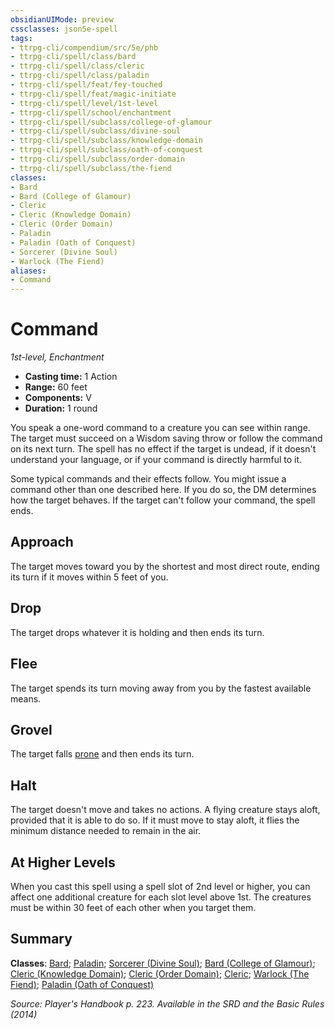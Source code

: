 ```yaml
---
obsidianUIMode: preview
cssclasses: json5e-spell
tags:
- ttrpg-cli/compendium/src/5e/phb
- ttrpg-cli/spell/class/bard
- ttrpg-cli/spell/class/cleric
- ttrpg-cli/spell/class/paladin
- ttrpg-cli/spell/feat/fey-touched
- ttrpg-cli/spell/feat/magic-initiate
- ttrpg-cli/spell/level/1st-level
- ttrpg-cli/spell/school/enchantment
- ttrpg-cli/spell/subclass/college-of-glamour
- ttrpg-cli/spell/subclass/divine-soul
- ttrpg-cli/spell/subclass/knowledge-domain
- ttrpg-cli/spell/subclass/oath-of-conquest
- ttrpg-cli/spell/subclass/order-domain
- ttrpg-cli/spell/subclass/the-fiend
classes:
- Bard
- Bard (College of Glamour)
- Cleric
- Cleric (Knowledge Domain)
- Cleric (Order Domain)
- Paladin
- Paladin (Oath of Conquest)
- Sorcerer (Divine Soul)
- Warlock (The Fiend)
aliases:
- Command
---
```

# Command
*1st-level, Enchantment*  


- **Casting time:** 1 Action
- **Range:** 60 feet
- **Components:** V
- **Duration:** 1 round

You speak a one-word command to a creature you can see within range. The target must succeed on a Wisdom saving throw or follow the command on its next turn. The spell has no effect if the target is undead, if it doesn't understand your language, or if your command is directly harmful to it.

Some typical commands and their effects follow. You might issue a command other than one described here. If you do so, the DM determines how the target behaves. If the target can't follow your command, the spell ends.

## Approach

The target moves toward you by the shortest and most direct route, ending its turn if it moves within 5 feet of you.

## Drop

The target drops whatever it is holding and then ends its turn.

## Flee

The target spends its turn moving away from you by the fastest available means.

## Grovel

The target falls [prone](/3-Mechanics/CLI/Rules/conditions.md#Prone) and then ends its turn.

## Halt

The target doesn't move and takes no actions. A flying creature stays aloft, provided that it is able to do so. If it must move to stay aloft, it flies the minimum distance needed to remain in the air.

## At Higher Levels

When you cast this spell using a spell slot of 2nd level or higher, you can affect one additional creature for each slot level above 1st. The creatures must be within 30 feet of each other when you target them.

## Summary

**Classes**: [Bard](/3-Mechanics/CLI/Compendium/lists/list-spells-classes-bard.md); [Paladin](/3-Mechanics/CLI/Compendium/lists/list-spells-classes-paladin.md); [Sorcerer (Divine Soul)](/3-Mechanics/CLI/Compendium/lists/list-spells-classes-divine-soul-xge.md "subclass=XGE"); [Bard (College of Glamour)](/3-Mechanics/CLI/Compendium/lists/list-spells-classes-college-of-glamour-xge.md "subclass=XGE"); [Cleric (Knowledge Domain)](/3-Mechanics/CLI/Compendium/lists/list-spells-classes-knowledge-domain.md); [Cleric (Order Domain)](/3-Mechanics/CLI/Compendium/lists/list-spells-classes-order-domain-tce.md "subclass=TCE"); [Cleric](/3-Mechanics/CLI/Compendium/lists/list-spells-classes-cleric.md); [Warlock (The Fiend)](/3-Mechanics/CLI/Compendium/lists/list-spells-classes-the-fiend.md); [Paladin (Oath of Conquest)](/3-Mechanics/CLI/Compendium/lists/list-spells-classes-oath-of-conquest-xge.md "subclass=XGE")

*Source: Player's Handbook p. 223. Available in the <span title='Systems Reference Document (5.1)'>SRD</span> and the Basic Rules (2014)*
